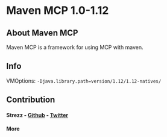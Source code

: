 # Maven MCP 1.0-1.12

## About Maven MCP
Maven MCP is a framework for using MCP with maven.

## Info
VMOptions: `-Djava.library.path=version/1.12/1.12-natives/` 

## Contribution
#### Strezz - [Github](https://github.com/strezzed) - [Twitter](https://twitter.com/STREZZS)
#### More